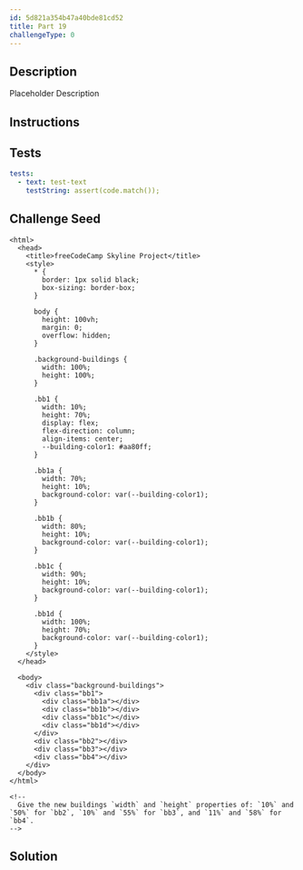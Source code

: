 ```yaml
---
id: 5d821a354b47a40bde81cd52
title: Part 19
challengeType: 0
---
```


## Description
<section id='description'>
Placeholder Description
</section>

## Instructions
<section id='instructions'>
</section>

## Tests
<section id='tests'>

```yml
tests:
  - text: test-text
    testString: assert(code.match());

```

</section>

## Challenge Seed
<section id='challengeSeed'>
<div id='html-seed'>

```html<!DOCTYPE html>
<html>    
  <head>
    <title>freeCodeCamp Skyline Project</title>
    <style>
      * {
        border: 1px solid black;
        box-sizing: border-box;
      }

      body {
        height: 100vh;
        margin: 0;
        overflow: hidden;
      }

      .background-buildings {
        width: 100%;
        height: 100%;
      }

      .bb1 {
        width: 10%;
        height: 70%;
        display: flex;
        flex-direction: column;
        align-items: center;
        --building-color1: #aa80ff;
      }

      .bb1a {
        width: 70%;
        height: 10%;
        background-color: var(--building-color1);
      }
  
      .bb1b {
        width: 80%;
        height: 10%;
        background-color: var(--building-color1);
      }
  
      .bb1c {
        width: 90%;
        height: 10%;
        background-color: var(--building-color1);
      }

      .bb1d {
        width: 100%;
        height: 70%;
        background-color: var(--building-color1);
      }
    </style>
  </head>

  <body>
    <div class="background-buildings">
      <div class="bb1">
        <div class="bb1a"></div>
        <div class="bb1b"></div>
        <div class="bb1c"></div>
        <div class="bb1d"></div>
      </div>
      <div class="bb2"></div>
      <div class="bb3"></div>
      <div class="bb4"></div>
    </div>
  </body>
</html>

<!--
  Give the new buildings `width` and `height` properties of: `10%` and `50%` for `bb2`, `10%` and `55%` for `bb3`, and `11%` and `58%` for `bb4`.
-->
```

</div>
</section>


## Solution
<section id='solution'>

```js
```

</section>
